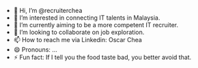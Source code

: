 - 👋 Hi, I’m @recruiterchea
- 👀 I’m interested in connecting IT talents in Malaysia.
- 🌱 I’m currently aiming to be a more competent IT recruiter.
- 💞️ I’m looking to collaborate on job exploration.
- 📫 How to reach me via Linkedin: Oscar Chea
- 😄 Pronouns: ...
- ⚡ Fun fact: If I tell you the food taste bad, you better avoid that.

<!---
recruiterchea/recruiterchea is a ✨ special ✨ repository because its `README.md` (this file) appears on your GitHub profile.
You can click the Preview link to take a look at your changes.
--->
